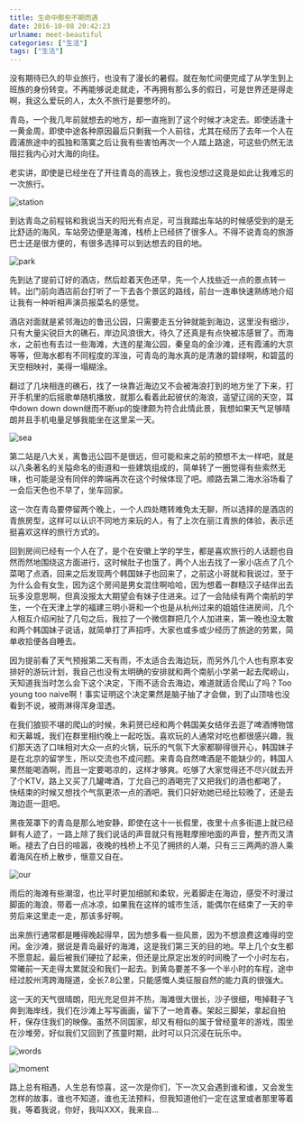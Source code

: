 ```yaml
---
title: 生命中那些不期而遇
date: 2016-10-08 20:42:23
urlname: meet-beautiful
categories: ["生活"]
tags: ["生活"]
---
```

没有期待已久的毕业旅行，也没有了漫长的暑假。就在匆忙间便完成了从学生到上班族的身份转变。不再能够说走就走，不再拥有那么多的假日，可是世界还是得走啊，我这么爱玩的人，太久不旅行是要憋坏的。

青岛，一个我几年前就想去的地方，却一直拖到了这个时候才决定去。即使适逢十一黄金周，即使中途各种原因最后只剩我一个人前往，尤其在经历了去年一个人在霞浦旅途中的孤独和落寞之后让我有些害怕再次一个人踏上路途，可这些仍然无法阻拦我内心对大海的向往。

老实讲，即使是已经坐在了开往青岛的高铁上，我也没想过这竟是如此让我难忘的一次旅行。

![station](https://s1.ax1x.com/2018/10/15/iaMbUH.jpg)

到达青岛之前程铭和我说当天的阳光有点足，可当我踏出车站的时候感受到的是无比舒适的海风，车站旁边便是海滩，栈桥上已经挤了很多人。不得不说青岛的旅游巴士还是很方便的，有很多选择可以到达想去的目的地。

![park](https://s1.ax1x.com/2018/10/15/iaMoDO.jpg)

先到达了提前订好的酒店，然后趁着天色还早，先一个人找些近一点的景点转一转。出门前向酒店前台打听了一下去各个景区的路线，前台一连串快速熟练地介绍让我有一种听相声演员报菜名的感觉。

酒店对面就是紧邻海边的鲁迅公园，只需要走五分钟就能到海边，这里没有细沙，只有大量尖锐巨大的礁石，岸边风浪很大，待久了还真是有点快被冻感冒了。而海水，之前也有去过一些海滩，大连的星海公园，秦皇岛的金沙滩，还有霞浦的大京等等，但海水都有不同程度的浑浊，可青岛的海水真的是清澈的碧绿啊，和碧蓝的天空相映衬，美得一塌糊涂。

翻过了几块相连的礁石，找了一块靠近海边又不会被海浪打到的地方坐了下来，打开手机里的后摇歌单随机播放，就那么看着此起彼伏的海浪，遥望辽阔的天空，耳中down down down继而不断up的旋律颇为符合此情此景，我想如果天气足够晴朗并且手机电量足够我能坐在这里呆一天。

![sea](https://s1.ax1x.com/2018/10/15/iaMOPA.jpg)

第二站是八大关，离鲁迅公园不是很远，但可能和来之前的预想不太一样吧，就是以八条著名的关隘命名的街道和一些建筑组成的，简单转了一圈觉得有些索然无味，也可能是没有同伴的弊端再次在这个时候体现了吧。顺路去第二海水浴场看了一会后天色也不早了，坐车回家。

这一次在青岛要停留两个晚上，一个人四处瞎转难免太无聊，所以选择的是酒店的青旅房型，这样可以认识不同地方来玩的人，有了上次在丽江青旅的体验，表示还挺喜欢这样的旅行方式的。

回到房间已经有一个人在了，是个在安徽上学的学生，都是喜欢旅行的人话题也自然而然地围绕这方面进行，这时候肚子也饿了，两个人出去找了一家小店点了几个菜喝了点酒，回来之后发现两个韩国妹子也回来了，之前这小哥就和我说过，至于为什么会有女生，因为这个房间是男女混住啊哈哈，因为想着一群糙汉子结伴出去玩多没意思啊，但真没报太大期望会有妹子住进来。过了一会陆续有两个南航的学生，一个在天津上学的福建三明小哥和一个也是从杭州过来的姐姐住进房间，几个人相互介绍闲扯了几句之后，我拉了一个微信群把几个人加进来，第一晚也没太敢和两个韩国妹子说话，就简单打了声招呼，大家也或多或少经历了旅途的劳累，简单收拾便各自睡去。

因为提前看了天气预报第二天有雨，不太适合去海边玩，而另外几个人也有原本安排好的游玩计划，我自己也没有太明确的安排就和两个南航小学弟一起去爬崂山，天知道我当时怎么会下这个决定，下雨不适合去海边，难道就适合爬山了吗？Too young too naive啊！事实证明这个决定果然是脑子抽了才会做，到了山顶啥也没看到不说，被雨淋得浑身湿透。

在我们狼狈不堪的爬山的时候，朱莉赟已经和两个韩国美女结伴去逛了啤酒博物馆和天幕城，我们在群里相约晚上一起吃饭。喜欢玩的人通常对吃也都很感兴趣，我们那天选了口味相对大众一点的火锅，玩乐的气氛下大家都聊得很开心，韩国妹子是在北京的留学生，所以交流也不成问题。来青岛自然啤酒是不能缺少的，韩国人果然能喝酒啊，而且一定要喝凉的，这样才够爽。吃够了大家觉得还不尽兴就去开了个KTV，路上又买了几罐啤酒，丁允自己的酒喝完了又把我们的酒也都喝了，快结束的时候又想找个气氛更浓一点的酒吧，我们只好劝她已经比较晚了，还是去海边逛一逛吧。

黑夜笼罩下的青岛是那么地安静，即使在这十一长假里，夜里十点多街道上就已经鲜有人迹了，一路上除了我们说话的声音就只有拖鞋摩擦地面的声音，整齐而又清晰。褪去了白日的喧嚣，夜晚的栈桥上不见了拥挤的人潮，只有三三两两的游人乘着海风在桥上散步，惬意又自在。

![our](https://s1.ax1x.com/2018/10/15/iaMIKK.jpg)

雨后的海滩有些潮湿，也比平时更加细腻和柔软，光着脚走在海边，感受不时漫过脚面的海浪，带着一点冰凉，如果我在这样的城市生活，能偶尔在结束了一天的辛劳后来这里走一走，那该多好啊。

出来旅行通常都是睡得晚起得早，因为想多看一些风景，因为不想浪费这难得的空闲。金沙滩，据说是青岛最好的海滩，这是我们第三天的目的地。早上几个女生都不愿意起，最后被我们硬拉了起来，但还是比原定出发的时间晚了一个小时左右，常曦前一天走得太累就没和我们一起去。到黄岛要差不多一个半小时的车程，途中经过胶州湾跨海隧道，全长7.8公里，只能感慨人类征服自然的能力真的很强大。

这一天的天气很晴朗，阳光充足但并不热，海滩很大很长，沙子很细，甩掉鞋子飞奔到海岸线，我们在沙滩上写写画画，留下了一地青春。架起三脚架，拿起自拍杆，保存住我们的映像。虽然不同国家，却又有相似的属于曾经童年的游戏，围坐在沙堆旁，好似我们又回到了孩童时期，此时可以只沉浸在玩乐中。

![words](https://s1.ax1x.com/2018/10/15/iaMX8I.jpg)

![moment](https://s1.ax1x.com/2018/10/15/iaM4v6.jpg)

路上总有相遇，人生总有惊喜，这一次是你们，下一次又会遇到谁和谁，又会发生怎样的故事，谁也不知道，谁也无法预料，但我知道他们一定在这里或者那里等着我，等着我说，你好，我叫XXX，我来自...